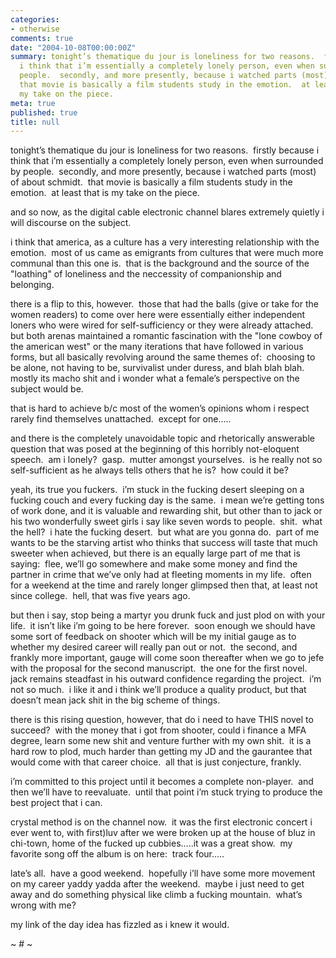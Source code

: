 ```yaml
---
categories:
- otherwise
comments: true
date: "2004-10-08T00:00:00Z"
summary: tonight’s thematique du jour is loneliness for two reasons.  firstly because
  i think that i’m essentially a completely lonely person, even when surrounded by
  people.  secondly, and more presently, because i watched parts (most) of about schmidt. 
  that movie is basically a film students study in the emotion.  at least that is
  my take on the piece.
meta: true
published: true
title: null
---
```


tonight’s thematique du jour is loneliness for two reasons.  firstly because i think that i’m essentially a completely lonely person, even when surrounded by people.  secondly, and more presently, because i watched parts (most) of about schmidt.  that movie is basically a film students study in the emotion.  at least that is my take on the piece.

and so now, as the digital cable electronic channel blares extremely quietly i will discourse on the subject. 

i think that america, as a culture has a very interesting relationship with the emotion.  most of us came as emigrants from cultures that were much more communal than this one is.  that is the background and the source of the "loathing" of loneliness and the neccessity of companionship and belonging.  

there is a flip to this, however.  those that had the balls (give or take for the women readers) to come over here were essentially either independent loners who were wired for self-sufficiency or they were already attached.  but both arenas maintained a romantic fascination with the "lone cowboy of the american west" or the many iterations that have followed in various forms, but all basically revolving around the same themes of:  choosing to be alone, not having to be, survivalist under duress, and blah blah blah.  mostly its macho shit and i wonder what a female’s perspective on the subject would be.  

that is hard to achieve b/c most of the women’s opinions whom i respect rarely find themselves unattached.  except for one…..

and there is the completely unavoidable topic and rhetorically answerable question that was posed at the beginning of this horribly not-eloquent speech.  am i lonely?  gasp.  mutter amongst yourselves.  is he really not so self-sufficient as he always tells others that he is?  how could it be? 

yeah, its true you fuckers.  i’m stuck in the fucking desert sleeping on a fucking couch and every fucking day is the same.  i mean we’re getting tons of work done, and it is valuable and rewarding shit, but other than to jack or his two wonderfully sweet girls i say like seven words to people.  shit.  what the hell?  i hate the fucking desert.  but what are you gonna do.  part of me wants to be the starving artist who thinks that success will taste that much sweeter when achieved, but there is an equally large part of me that is saying:  flee, we’ll go somewhere and make some money and find the partner in crime that we’ve only had at fleeting moments in my life.  often for a weekend at the time and rarely longer glimpsed then that, at least not since college.  hell, that was five years ago.  

but then i say, stop being a martyr you drunk fuck and just plod on with your life.  it isn’t like i’m going to be here forever.  soon enough we should have some sort of feedback on shooter which will be my initial gauge as to whether my desired career will really pan out or not.  the second, and frankly more important, gauge will come soon thereafter when we go to jefe with the proposal for the second manuscript.  the one for the first novel.  jack remains steadfast in his outward confidence regarding the project.  i’m not so much.  i like it and i think we’ll produce a quality product, but that doesn’t mean jack shit in the big scheme of things.

there is this rising question, however, that do i need to have THIS novel to succeed?  with the money that i got from shooter, could i finance a MFA degree, learn some new shit and venture further with my own shit.  it is a hard row to plod, much harder than getting my JD and the gaurantee that would come with that career choice.  all that is just conjecture, frankly.  

i’m committed to this project until it becomes a complete non-player.  and then we’ll have to reevaluate.  until that point i’m stuck trying to produce the best project that i can.

crystal method is on the channel now.  it was the first electronic concert i ever went to, with first)luv after we were broken up at the house of bluz in chi-town, home of the fucked up cubbies…..it was a great show.  my favorite song off the album is on here:  track four…..

late’s all.  have a good weekend.  hopefully i’ll have some more movement on my career yaddy yadda after the weekend.  maybe i just need to get away and do something physical like climb a fucking mountain.  what’s wrong with me?

my link of the day idea has fizzled as i knew it would.

~ # ~